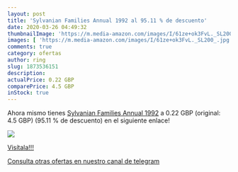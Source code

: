 ```yaml
---
layout: post
title: 'Sylvanian Families Annual 1992 al 95.11 % de descuento'
date: 2020-03-26 04:49:32
thumbnailImage: 'https://m.media-amazon.com/images/I/61ze+ok3FvL._SL200_.jpg'
images: [ 'https://m.media-amazon.com/images/I/61ze+ok3FvL._SL200_.jpg' ]
comments: true
category: ofertas
author: ring
slug: 1873536151
description:
actualPrice: 0.22 GBP
comparePrice: 4.5 GBP
inStock: true
---
```


Ahora mismo tienes [Sylvanian Families Annual 1992](https://www.amazon.com/dp/1873536151/?tag=redken08-20) a 0.22 GBP (original: 4.5 GBP) (95.11 %  de descuento) en el siguiente enlace!

[![](https://m.media-amazon.com/images/I/61ze+ok3FvL._SL200_.jpg)](https://www.amazon.com/dp/1873536151/?tag=redken08-20)

[Visítala!!!](https://www.amazon.com/dp/1873536151/?tag=redken08-20)

[Consulta otras ofertas en nuestro canal de telegram](https://t.me/s/ofertas25)
